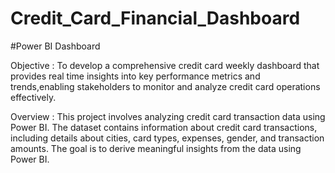 # Credit_Card_Financial_Dashboard
#Power BI Dashboard

Objective : 
To develop a comprehensive credit card weekly dashboard that provides real time insights into key performance metrics and trends,enabling stakeholders to monitor and analyze credit card operations effectively.

Overview :
This project involves analyzing credit card transaction data using Power BI. The dataset contains information about credit card transactions, including details about cities, card types, expenses, gender, and transaction amounts. The goal is to derive meaningful insights from the data using Power BI.
